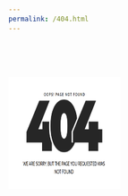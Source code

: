```yaml
---
permalink: /404.html
---
```


&nbsp;  
&nbsp;
&nbsp;  
&nbsp;

<img src="/image/404.png" width="200" height="200">
